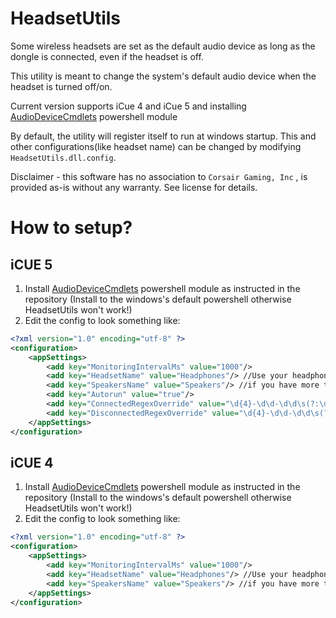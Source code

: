 # HeadsetUtils
Some wireless headsets are set as the default audio device as long as the dongle is connected, even if the headset is off.

This utility is meant to change the system's default audio device when the headset is turned off/on.

Current version supports iCue 4 and iCue 5 and installing [AudioDeviceCmdlets](https://github.com/frgnca/AudioDeviceCmdlets) powershell module

By default, the utility will register itself to run at windows startup. This and other configurations(like headset name) can be changed by modifying `HeadsetUtils.dll.config`.

Disclaimer - this software has no association to `Corsair Gaming, Inc` , is provided as-is without any warranty. See license for details.

# How to setup?

## iCUE 5
1. Install [AudioDeviceCmdlets](https://github.com/frgnca/AudioDeviceCmdlets) powershell module as instructed in the repository (Install to the windows's default powershell otherwise HeadsetUtils won't work!)
2. Edit the config to look something like: 
```xml
<?xml version="1.0" encoding="utf-8" ?>
<configuration>
	<appSettings>
		<add key="MonitoringIntervalMs" value="1000"/>
		<add key="HeadsetName" value="Headphones"/> //Use your headphone's name
		<add key="SpeakersName" value="Speakers"/> //if you have more than one device named "Speakers"(for example if you use steam remote play you might heve a device named "Steam Streaming Speakers", which will too show up in the command output), then use the full name of the device as reported by get-audiodevice -list | where Type -eq 'Playback' in powershell
		<add key="Autorun" value="true"/>
		<add key="ConnectedRegexOverride" value="\d{4}-\d\d-\d\d\s(?:\d\d:?)+\.\d+\sI\scue\.dev\.connection_(?:controller)|(?:proxy):\s.?(?:\w|\s|\d)+.?\sDisconnected\s->\s(?:Wireless)|(?:Direct)"/> //this is a "device connected" regex override for iCUE5
		<add key="DisconnectedRegexOverride" value="\d{4}-\d\d-\d\d\s(?:\d\d:?)+\.\d+\sI\scue\.dev\.connection_(?:controller)|(?:proxy):\s.?(?:\w|\s|\d)+.?\s(?:Wireless)|(?:Direct)\s->\sDisconnected"/> //this is a "device disconnected" regex override for iCUE5
	</appSettings>
</configuration>

```

## iCUE 4
1. Install [AudioDeviceCmdlets](https://github.com/frgnca/AudioDeviceCmdlets) powershell module as instructed in the repository (Install to the windows's default powershell otherwise HeadsetUtils won't work!)
2. Edit the config to look something like: 
```xml
<?xml version="1.0" encoding="utf-8" ?>
<configuration>
	<appSettings>
		<add key="MonitoringIntervalMs" value="1000"/>
		<add key="HeadsetName" value="Headphones"/> //Use your headphone's name
		<add key="SpeakersName" value="Speakers"/> //if you have more than one device named "Speakers"(for example if you use steam remote play you might heve a device named "Steam Streaming Speakers", which will too show up in the command output), then use the full name of the desired device as reported by get-audiodevice -list | where Type -eq 'Playback' in powershell
	</appSettings>
</configuration>

```
